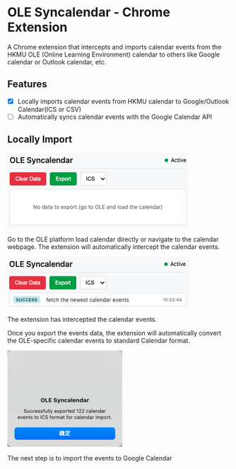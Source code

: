 # OLE Syncalendar - Chrome Extension

A Chrome extension that intercepts and imports calendar events from the HKMU OLE (Online Learning Environment) calendar to others like Google calendar or Outlook calendar, etc.


## Features

- [x] Locally imports calendar events from HKMU calendar to Google/Outlook Calendar(ICS or CSV)
- [ ] Automatically syncs calendar events with the Google Calendar API

## Locally Import

![import calendar events](doc_popup1.png)

Go to the OLE platform load calendar directly or navigate to the calendar webpage. The extension will automatically intercept the calendar events.

![import calendar events](doc_popup2.png)

The extension has intercepted the calendar events.

Once you export the events data, the extension will automatically convert the OLE-specific calendar events to standard Calendar format. 

![import calendar events](doc_export.png)

The next step is to import the events to Google Calendar